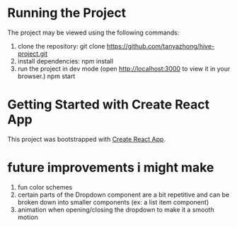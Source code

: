 # Running the Project

The project may be viewed using the following commands:
1. clone the repository:
    git clone https://github.com/tanyazhong/hive-project.git
2. install dependencies:
    npm install
3. run the project in dev mode (open [http://localhost:3000](http://localhost:3000) to view it in your browser.)
    npm start

# Getting Started with Create React App

This project was bootstrapped with [Create React App](https://github.com/facebook/create-react-app).

# future improvements i might make 
1. fun color schemes
2. certain parts of the Dropdown component are a bit repetitive and can be broken down into smaller components (ex: a list item component)
3. animation when opening/closing the dropdown to make it a smooth motion
